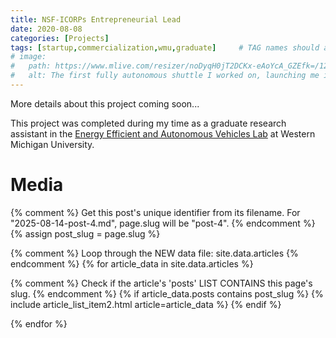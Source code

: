 ```yaml
---
title: NSF-ICORPs Entrepreneurial Lead
date: 2020-08-08
categories: [Projects]
tags: [startup,commercialization,wmu,graduate]     # TAG names should always be lowercase
# image:
#   path: https://www.mlive.com/resizer/noDyqH0jT2DCKx-eAoYcA_GZEfk=/1280x0/smart/arc-anglerfish-arc2-prod-advancelocal.s3.amazonaws.com/public/YQ7FPT657BCL5A7C6Y4GCJG2RE.jpg
#   alt: The first fully autonomous shuttle I worked on, launching me into the automated vehicle research space.
---
```


More details about this project coming soon...

This project was completed during my time as a graduate research assistant in the [Energy Efficient and Autonomous Vehicles Lab](https://wmich.edu/autonomous-vehicles) at Western Michigan University.

# Media

{% comment %}
Get this post's unique identifier from its filename.
For "2025-08-14-post-4.md", page.slug will be "post-4".
{% endcomment %}
{% assign post_slug = page.slug %}

{% comment %}
Loop through the NEW data file: site.data.articles
{% endcomment %}
{% for article_data in site.data.articles %}

{% comment %}
    Check if the article's 'posts' LIST CONTAINS this page's slug.
{% endcomment %}
{% if article_data.posts contains post_slug %}
{% include article_list_item2.html article=article_data %}
{% endif %}

{% endfor %}